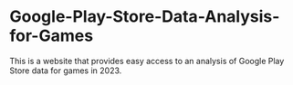 # Google-Play-Store-Data-Analysis-for-Games
This is a website that provides easy access to an analysis of Google Play Store data for games in 2023.
